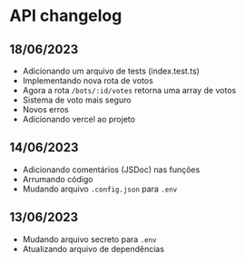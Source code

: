 # API changelog

## 18/06/2023

- Adicionando um arquivo de tests (index.test.ts)
- Implementando nova rota de votos
- Agora a rota `/bots/:id/votes` retorna uma array de votos
- Sistema de voto mais seguro
- Novos erros
- Adicionando vercel ao projeto

## 14/06/2023

- Adicionando comentários (JSDoc) nas funções
- Arrumando código
- Mudando arquivo `.config.json` para `.env`

## 13/06/2023

- Mudando arquivo secreto para `.env`
- Atualizando arquivo de dependências
